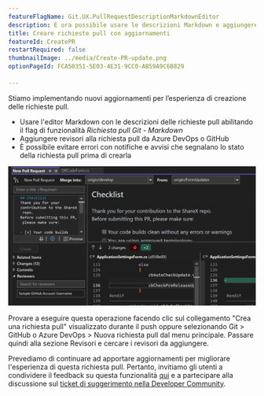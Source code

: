```yaml
---
featureFlagName: Git.UX.PullRequestDescriptionMarkdownEditor
description: È ora possibile usare le descrizioni Markdown e aggiungere i revisori alle richieste pull in Visual Studio.
title: Creare richieste pull con aggiornamenti
featureId: CreatePR
restartRequired: false
thumbnailImage: ../media/Create-PR-update.png
optionPageId: FCA50351-5E03-4E31-9CC0-AB59A9C6B829

---
```



Stiamo implementando nuovi aggiornamenti per l’esperienza di creazione delle richieste pull. 
- Usare l'editor Markdown con le descrizioni delle richieste pull abilitando il flag di funzionalità *Richiesta pull Git - Markdown*
- Aggiungere revisori alla richiesta pull da Azure DevOps o GitHub
- È possibile evitare errori con notifiche e avvisi che segnalano lo stato della richiesta pull prima di crearla

![Creare una richiesta pull con aggiornamenti](../media/Create-PR-update.png "Creare una richiesta pull")

Provare a eseguire questa operazione facendo clic sul collegamento "Crea una richiesta pull" visualizzato durante il push oppure selezionando Git > GitHub o Azure DevOps > Nuova richiesta pull dal menu principale. Passare quindi alla sezione Revisori e cercare i revisori da aggiungere.

Prevediamo di continuare ad apportare aggiornamenti per migliorare l'esperienza di questa richiesta pull. Pertanto, invitiamo gli utenti a condividere il feedback su questa funzionalità [qui](https://aka.ms/createPR) e a partecipare alla discussione sul [ticket di suggerimento nella Developer Community](https://developercommunity.visualstudio.com/t/cant-create-pull-request-in-visual-studio-with-new/1017696).
